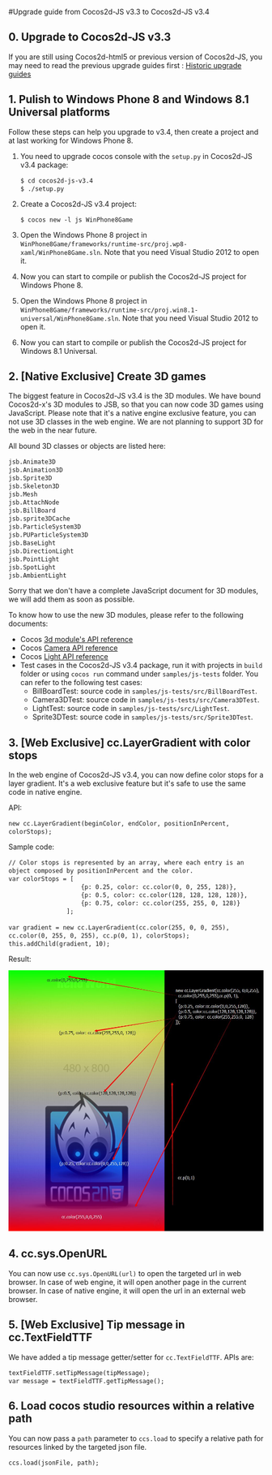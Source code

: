 #Upgrade guide from Cocos2d-JS v3.3 to Cocos2d-JS v3.4

## 0. Upgrade to Cocos2d-JS v3.3

If you are still using Cocos2d-html5 or previous version of Cocos2d-JS, you may need to read the previous upgrade guides first : [Historic upgrade guides](../../en.md)

## 1. Pulish to Windows Phone 8 and Windows 8.1 Universal platforms

Follow these steps can help you upgrade to v3.4, then create a project and at last working for Windows Phone 8.

1. You need to upgrade cocos console with the `setup.py` in Cocos2d-JS v3.4 package:

    ```
    $ cd cocos2d-js-v3.4
    $ ./setup.py
    ```
    
2. Create a Cocos2d-JS v3.4 project:

    ```
    $ cocos new -l js WinPhone8Game
    ```
    
3. Open the Windows Phone 8 project in `WinPhone8Game/frameworks/runtime-src/proj.wp8-xaml/WinPhone8Game.sln`. Note that you need Visual Studio 2012 to open it.

4. Now you can start to compile or publish the Cocos2d-JS project for Windows Phone 8.
    
5. Open the Windows Phone 8 project in `WinPhone8Game/frameworks/runtime-src/proj.win8.1-universal/WinPhone8Game.sln`. Note that you need Visual Studio 2012 to open it.

6. Now you can start to compile or publish the Cocos2d-JS project for Windows 8.1 Universal.

## 2. [Native Exclusive] Create 3D games

The biggest feature in Cocos2d-JS v3.4 is the 3D modules. We have bound Cocos2d-x's 3D modules to JSB, so that you can now code 3D games using JavaScript. Please note that it's a native engine exclusive feature, you can not use 3D classes in the web engine. We are not planning to support 3D for the web in the near future.

All bound 3D classes or objects are listed here:

```
jsb.Animate3D
jsb.Animation3D
jsb.Sprite3D
jsb.Skeleton3D 
jsb.Mesh
jsb.AttachNode
jsb.BillBoard
jsb.sprite3DCache
jsb.ParticleSystem3D
jsb.PUParticleSystem3D
jsb.BaseLight
jsb.DirectionLight
jsb.PointLight
jsb.SpotLight
jsb.AmbientLight
```

Sorry that we don't have a complete JavaScript document for 3D modules, we will add them as soon as possible.

To know how to use the new 3D modules, please refer to the following documents:

- Cocos [3d module's API reference](http://www.cocos2d-x.org/reference/native-cpp/V3.4/dir_0cec398151724e9e1c180a4e8f99801b.html)
- Cocos [Camera API reference](http://www.cocos2d-x.org/reference/native-cpp/V3.4/d6/d2b/classcocos2d_1_1_camera.html)
- Cocos [Light API reference](http://www.cocos2d-x.org/reference/native-cpp/V3.4/d2/d85/classcocos2d_1_1_base_light.html)
- Test cases in the Cocos2d-JS v3.4 package, run it with projects in `build` folder or using `cocos run` command under `samples/js-tests` folder. You can refer to the following test cases:
    - BillBoardTest: source code in `samples/js-tests/src/BillBoardTest`.
    - Camera3DTest: source code in `samples/js-tests/src/Camera3DTest`.
    - LightTest: source code in `samples/js-tests/src/LightTest`.
    - Sprite3DTest: source code in `samples/js-tests/src/Sprite3DTest`.
    
## 3. [Web Exclusive] cc.LayerGradient with color stops

In the web engine of Cocos2d-JS v3.4, you can now define color stops for a layer gradient. It's a web exclusive feature but it's safe to use the same code in native engine.

API:

```
new cc.LayerGradient(beginColor, endColor, positionInPercent, colorStops);
```

Sample code:

```
// Color stops is represented by an array, where each entry is an object composed by positionInPercent and the color.
var colorStops = [
                    {p: 0.25, color: cc.color(0, 0, 255, 128)},
                    {p: 0.5, color: cc.color(128, 128, 128, 128)},
                    {p: 0.75, color: cc.color(255, 255, 0, 128)}
                ];

var gradient = new cc.LayerGradient(cc.color(255, 0, 0, 255), cc.color(0, 255, 0, 255), cc.p(0, 1), colorStops);
this.addChild(gradient, 10);
```

Result:

![](../../res/gradient-color-stop.jpg)

## 4. cc.sys.OpenURL

You can now use `cc.sys.OpenURL(url)` to open the targeted url in web browser.
In case of web engine, it will open another page in the current browser.
In case of native engine, it will open the url in an external web browser.

## 5. [Web Exclusive] Tip message in cc.TextFieldTTF

We have added a tip message getter/setter for `cc.TextFieldTTF`. APIs are:

```
textFieldTTF.setTipMessage(tipMessage);
var message = textFieldTTF.getTipMessage();
```

## 6. Load cocos studio resources within a relative path

You can now pass a `path` parameter to `ccs.load` to specify a relative path for resources linked by the targeted json file.

```
ccs.load(jsonFile, path);
```